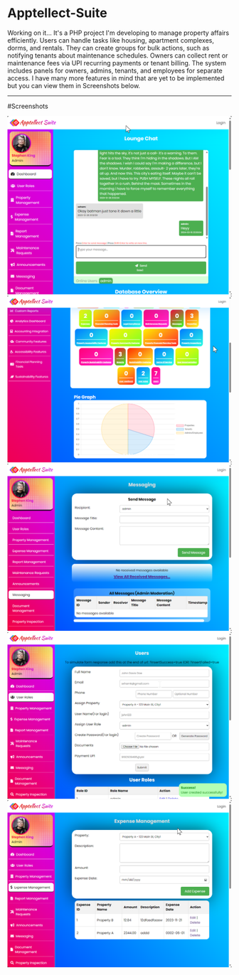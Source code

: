 # Apptellect-Suite
Working on it...
It's a PHP project I'm developing to manage property affairs efficiently. Users can handle tasks like housing, apartment complexes, dorms, and rentals. They can create groups for bulk actions, such as notifying tenants about maintenance schedules. Owners can collect rent or maintenance fees via UPI recurring payments or tenant billing. The system includes panels for owners, admins, tenants, and employees for separate access. I have many more features in mind that are yet to be implemented but you can view them in Screenshots below.


<hr>

#Screenshots
<p align="center">
  <img src="https://raw.githubusercontent.com/SohamKore/Apptellect-Suite/main/images/msedge_qG2BQ38yxL.png"/>
  <img src="https://raw.githubusercontent.com/SohamKore/Apptellect-Suite/main/images/msedge_wAUjAnpNtQ.png" />
  <img src="https://raw.githubusercontent.com/SohamKore/Apptellect-Suite/main/images/msedge_wba8Gblt7Z.png" />
  <img src="https://raw.githubusercontent.com/SohamKore/Apptellect-Suite/main/images/msedge_604r4au8XO.png" />
  <img src="https://raw.githubusercontent.com/SohamKore/Apptellect-Suite/main/images/msedge_z0cKYvMsoe.png"  />
</p>
